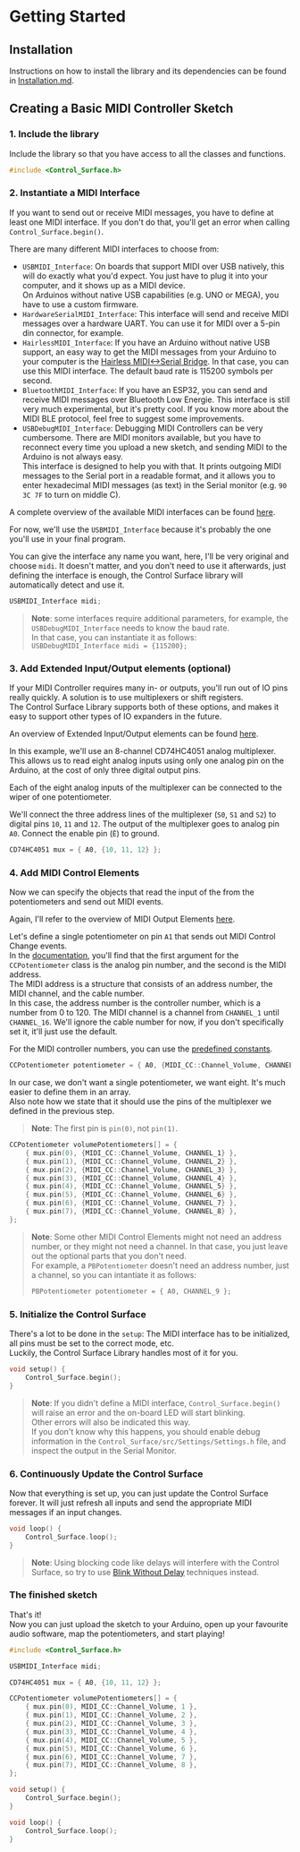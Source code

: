 # Getting Started

## Installation

Instructions on how to install the library and its dependencies can be found 
in [Installation.md](Installation.md).

## Creating a Basic MIDI Controller Sketch

### 1. Include the library

Include the library so that you have access to all the classes and functions.

```cpp
#include <Control_Surface.h>
```

### 2. Instantiate a MIDI Interface

If you want to send out or receive MIDI messages, you have to define at least 
one MIDI interface. If you don't do that, you'll get an error when calling
`Control_Surface.begin()`.

There are many different MIDI interfaces to choose from:

- `USBMIDI_Interface`: On boards that support MIDI over USB natively, this will
do exactly what you'd expect. You just have to plug it into your computer, and
it shows up as a MIDI device.  
On Arduinos without native USB capabilities (e.g. UNO or MEGA), you have to use 
a custom firmware.
- `HardwareSerialMIDI_Interface`: This interface will send and receive MIDI 
messages over a hardware UART. You can use it for MIDI over a 5-pin din 
connector, for example.
- `HairlessMIDI_Interface`: If you have an Arduino without native USB support, 
an easy way to get the MIDI messages from your Arduino to your computer is 
the [Hairless MIDI<->Serial Bridge](https://projectgus.github.io/hairless-midiserial/).
In that case, you can use this MIDI interface. The default baud rate is 115200
symbols per second.
- `BluetoothMIDI_Interface`: If you have an ESP32, you can send and receive MIDI
messages over Bluetooth Low Energie. This interface is still very much
experimental, but it's pretty cool. If you know more about the MIDI BLE
protocol, feel free to suggest some improvements.
- `USBDebugMIDI_Interface`: Debugging MIDI Controllers can be very cumbersome. 
There are MIDI monitors available, but you have to reconnect every time you 
upload a new sketch, and sending MIDI to the Arduino is not always easy.  
This interface is designed to help you with that. It prints outgoing MIDI
messages to the Serial port in a readable format, and it allows you to enter 
hexadecimal MIDI messages (as text) in the Serial monitor 
(e.g. `90 3C 7F` to turn on middle C).

A complete overview of the available MIDI interfaces can be found [here](
https://tttapa.github.io/Control-Surface/Doc/Doxygen/dc/df0/group__MIDIInterfaces.html).

For now, we'll use the `USBMIDI_Interface` because it's probably the one you'll
use in your final program.

You can give the interface any name you want, here, I'll be very original and
choose `midi`. It doesn't matter, and you don't need to use it afterwards, 
just defining the interface is enough, the Control Surface library will 
automatically detect and use it.

```cpp
USBMIDI_Interface midi;
```

> **Note**: some interfaces require additional parameters, for example, 
> the `USBDebugMIDI_Interface` needs to know the baud rate.  
> In that case, you can instantiate it as follows:  
> `USBDebugMIDI_Interface midi = {115200};`

### 3. Add Extended Input/Output elements (optional)

If your MIDI Controller requires many in- or outputs, you'll run out of IO pins
really quickly. A solution is to use multiplexers or shift registers.  
The Control Surface Library supports both of these options, and makes it easy
to support other types of IO expanders in the future.

An overview of Extended Input/Output elements can be found [here](
https://tttapa.github.io/Control-Surface/Doc/Doxygen/d1/d8e/group__ExtIO.html).

In this example, we'll use an 8-channel CD74HC4051 analog multiplexer. This
allows us to read eight analog inputs using only one analog pin on the Arduino,
at the cost of only three digital output pins.

Each of the eight analog inputs of the multiplexer can be connected to the wiper
of one potentiometer.

We'll connect the three address lines of the multiplexer (`S0`, `S1` and `S2`)
to digital pins `10`, `11` and `12`. The output of the multiplexer goes to 
analog pin `A0`. Connect the enable pin (`Ē`) to ground.

```cpp
CD74HC4051 mux = { A0, {10, 11, 12} };
```

### 4. Add MIDI Control Elements

Now we can specify the objects that read the input of the from the 
potentiometers and send out MIDI events.

Again, I'll refer to the overview of MIDI Output Elements [here](
https://tttapa.github.io/Control-Surface/Doc/Doxygen/d7/dcd/group__MIDIOutputElements.html).

Let's define a single potentiometer on pin `A1` that sends out MIDI Control 
Change events.  
In the [documentation](
https://tttapa.github.io/Control-Surface/Doc/Doxygen/db/d32/classCCPotentiometer.html),
you'll find that the first argument for the `CCPotentiometer` class is the 
analog pin number, and the second is the MIDI address.  
The MIDI address is a structure that consists of an address number, 
the MIDI channel, and the cable number.  
In this case, the address number is the controller number, which is a number
from 0 to 120. The MIDI channel is a channel from `CHANNEL_1` until 
`CHANNEL_16`. We'll ignore the cable number for now, if you don't specifically
set it, it'll just use the default.  

For the MIDI controller numbers, you can use the [predefined constants](
https://tttapa.github.io/Control-Surface/Doc/Doxygen/d4/dbe/namespaceMIDI__CC.html).

```cpp
CCPotentiometer potentiometer = { A0, {MIDI_CC::Channel_Volume, CHANNEL_1} };
```

In our case, we don't want a single potentiometer, we want eight. It's much
easier to define them in an array.  
Also note how we state that it should use the pins of the multiplexer we 
defined in the previous step. 

> **Note**: The first pin is `pin(0)`, not `pin(1)`.

```cpp
CCPotentiometer volumePotentiometers[] = {
    { mux.pin(0), {MIDI_CC::Channel_Volume, CHANNEL_1} },
    { mux.pin(1), {MIDI_CC::Channel_Volume, CHANNEL_2} },
    { mux.pin(2), {MIDI_CC::Channel_Volume, CHANNEL_3} },
    { mux.pin(3), {MIDI_CC::Channel_Volume, CHANNEL_4} },
    { mux.pin(4), {MIDI_CC::Channel_Volume, CHANNEL_5} },
    { mux.pin(5), {MIDI_CC::Channel_Volume, CHANNEL_6} },
    { mux.pin(6), {MIDI_CC::Channel_Volume, CHANNEL_7} },
    { mux.pin(7), {MIDI_CC::Channel_Volume, CHANNEL_8} },
};
```

> **Note**: Some other MIDI Control Elements might not need an address number,
> or they might not need a channel. In that case, you just leave out the 
> optional parts that you don't need.  
> For example, a `PBPotentiometer` doesn't need an address number, just a 
> channel, so you can intantiate it as follows:
> ```cpp
> PBPotentiometer potentiometer = { A0, CHANNEL_9 };
> ```

### 5. Initialize the Control Surface

There's a lot to be done in the `setup`: The MIDI interface has to be 
initialized, all pins must be set to the correct mode, etc.  
Luckily, the Control Surface Library
handles most of it for you.

```cpp
void setup() {
    Control_Surface.begin();
}
```

> **Note**: If you didn't define a MIDI interface, `Control_Surface.begin()`
> will raise an error and the on-board LED will start blinking.  
> Other errors will also be indicated this way.  
> If you don't know why this happens, you should enable debug information in 
> the `Control_Surface/src/Settings/Settings.h` file, and inspect the output
> in the Serial Monitor.

### 6. Continuously Update the Control Surface

Now that everything is set up, you can just update the Control Surface forever.
It will just refresh all inputs and send the appropriate MIDI messages if an
input changes.

```cpp
void loop() {
    Control_Surface.loop();
}
```

> **Note**: Using blocking code like delays will interfere with the Control
> Surface, so try to use [Blink Without Delay](https://www.arduino.cc/en/Tutorial/BlinkWithoutDelay) 
> techniques instead.

### The finished sketch

That's it!  
Now you can just upload the sketch to your Arduino, open up your favourite audio
software, map the potentiometers, and start playing!

```cpp
#include <Control_Surface.h>

USBMIDI_Interface midi;

CD74HC4051 mux = { A0, {10, 11, 12} };

CCPotentiometer volumePotentiometers[] = {
    { mux.pin(0), MIDI_CC::Channel_Volume, 1 },
    { mux.pin(1), MIDI_CC::Channel_Volume, 2 },
    { mux.pin(2), MIDI_CC::Channel_Volume, 3 },
    { mux.pin(3), MIDI_CC::Channel_Volume, 4 },
    { mux.pin(4), MIDI_CC::Channel_Volume, 5 },
    { mux.pin(5), MIDI_CC::Channel_Volume, 6 },
    { mux.pin(6), MIDI_CC::Channel_Volume, 7 },
    { mux.pin(7), MIDI_CC::Channel_Volume, 8 },
};

void setup() {
    Control_Surface.begin();
}

void loop() {
    Control_Surface.loop();
}
```